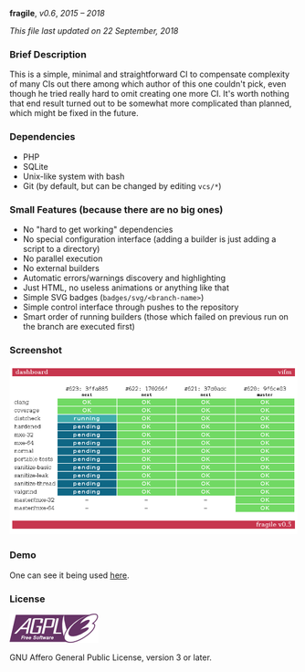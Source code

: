 **fragile**, _v0.6_, _2015 – 2018_

_This file last updated on 22 September, 2018_

### Brief Description ###

This is a simple, minimal and straightforward CI to compensate complexity of
many CIs out there among which author of this one couldn't pick, even though he
tried really hard to omit creating one more CI.  It's worth nothing that end
result turned out to be somewhat more complicated than planned, which might be
fixed in the future.

### Dependencies ###

* PHP
* SQLite
* Unix-like system with bash
* Git (by default, but can be changed by editing `vcs/*`)

### Small Features (because there are no big ones) ###

* No "hard to get working" dependencies
* No special configuration interface (adding a builder is just adding a script
  to a directory)
* No parallel execution
* No external builders
* Automatic errors/warnings discovery and highlighting
* Just HTML, no useless animations or anything like that
* Simple SVG badges (`badges/svg/<branch-name>`)
* Simple control interface through pushes to the repository
* Smart order of running builders (those which failed on previous run on the
  branch are executed first)

### Screenshot ###

![Dashboard](other/fragile.png)

### Demo ###

One can see it being used [here](http://ci.vifm.info/).

### License ###

![AGPLv3+](other/agplv3.png)

GNU Affero General Public License, version 3 or later.
